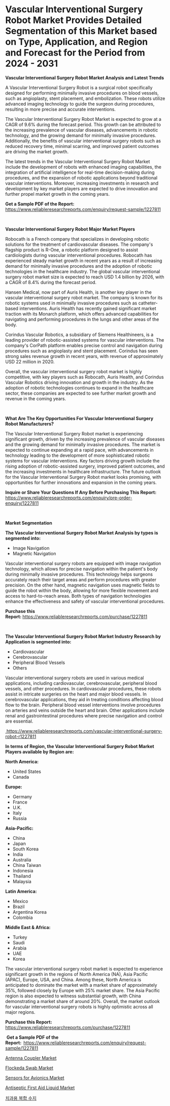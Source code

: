 <p><h1>Vascular Interventional Surgery Robot Market Provides Detailed Segmentation of this Market based on Type, Application, and Region and Forecast for the Period from 2024 - 2031</h1></p><p><strong>Vascular Interventional Surgery Robot Market Analysis and Latest Trends</strong></p>
<p><p>A Vascular Interventional Surgery Robot is a surgical robot specifically designed for performing minimally invasive procedures on blood vessels, such as angioplasty, stent placement, and embolization. These robots utilize advanced imaging technology to guide the surgeon during procedures, resulting in more precise and accurate interventions.</p><p>The Vascular Interventional Surgery Robot Market is expected to grow at a CAGR of 9.6% during the forecast period. This growth can be attributed to the increasing prevalence of vascular diseases, advancements in robotic technology, and the growing demand for minimally invasive procedures. Additionally, the benefits of vascular interventional surgery robots such as reduced recovery time, minimal scarring, and improved patient outcomes are driving the market growth.</p><p>The latest trends in the Vascular Interventional Surgery Robot Market include the development of robots with enhanced imaging capabilities, the integration of artificial intelligence for real-time decision-making during procedures, and the expansion of robotic applications beyond traditional vascular interventions. Moreover, increasing investments in research and development by key market players are expected to drive innovation and further propel market growth in the coming years.</p></p>
<p><strong>Get a Sample PDF of the Report:&nbsp;</strong> <a href="https://www.reliableresearchreports.com/enquiry/request-sample/1227811">https://www.reliableresearchreports.com/enquiry/request-sample/1227811</a></p>
<p>&nbsp;</p>
<p><strong>Vascular Interventional Surgery Robot Major Market Players</strong></p>
<p><p>Robocath is a French company that specializes in developing robotic solutions for the treatment of cardiovascular diseases. The company's flagship product is R-One, a robotic platform designed to assist cardiologists during vascular interventional procedures. Robocath has experienced steady market growth in recent years as a result of increasing demand for minimally invasive procedures and the adoption of robotic technologies in the healthcare industry. The global vascular interventional surgery robot market size is expected to reach USD 1.4 billion by 2026, with a CAGR of 8.4% during the forecast period.</p><p>Hansen Medical, now part of Auris Health, is another key player in the vascular interventional surgery robot market. The company is known for its robotic systems used in minimally invasive procedures such as catheter-based interventions. Auris Health has recently gained significant market traction with its Monarch platform, which offers advanced capabilities for navigating and performing procedures in the lungs and other areas of the body.</p><p>Corindus Vascular Robotics, a subsidiary of Siemens Healthineers, is a leading provider of robotic-assisted systems for vascular interventions. The company's CorPath platform enables precise control and navigation during procedures such as angioplasty and stent placement. Corindus has seen strong sales revenue growth in recent years, with revenue of approximately USD 22 million in 2020.</p><p>Overall, the vascular interventional surgery robot market is highly competitive, with key players such as Robocath, Auris Health, and Corindus Vascular Robotics driving innovation and growth in the industry. As the adoption of robotic technologies continues to expand in the healthcare sector, these companies are expected to see further market growth and revenue in the coming years.</p></p>
<p>&nbsp;</p>
<p><strong>What Are The Key Opportunities For Vascular Interventional Surgery Robot Manufacturers?</strong></p>
<p><p>The Vascular Interventional Surgery Robot market is experiencing significant growth, driven by the increasing prevalence of vascular diseases and the growing demand for minimally invasive procedures. The market is expected to continue expanding at a rapid pace, with advancements in technology leading to the development of more sophisticated robotic systems for vascular interventions. Key factors driving growth include the rising adoption of robotic-assisted surgery, improved patient outcomes, and the increasing investments in healthcare infrastructure. The future outlook for the Vascular Interventional Surgery Robot market looks promising, with opportunities for further innovations and expansion in the coming years.</p></p>
<p><strong>Inquire or Share Your Questions If Any Before Purchasing This Report:</strong> <a href="https://www.reliableresearchreports.com/enquiry/pre-order-enquiry/1227811">https://www.reliableresearchreports.com/enquiry/pre-order-enquiry/1227811</a></p>
<p>&nbsp;</p>
<p><strong>Market Segmentation</strong></p>
<p><strong>The Vascular Interventional Surgery Robot Market Analysis by types is segmented into:</strong></p>
<p><ul><li>Image Navigation</li><li>Magnetic Navigation</li></ul></p>
<p><p>Vascular interventional surgery robots are equipped with image navigation technology, which allows for precise navigation within the patient's body during minimally invasive procedures. This technology helps surgeons accurately reach their target areas and perform procedures with greater precision. On the other hand, magnetic navigation uses magnetic fields to guide the robot within the body, allowing for more flexible movement and access to hard-to-reach areas. Both types of navigation technologies enhance the effectiveness and safety of vascular interventional procedures.</p></p>
<p><strong>Purchase this Report:&nbsp;</strong><a href="https://www.reliableresearchreports.com/purchase/1227811">https://www.reliableresearchreports.com/purchase/1227811</a></p>
<p>&nbsp;</p>
<p><strong>The Vascular Interventional Surgery Robot Market Industry Research by Application is segmented into:</strong></p>
<p><ul><li>Cardiovascular</li><li>Cerebrovascular</li><li>Peripheral Blood Vessels</li><li>Others</li></ul></p>
<p><p>Vascular interventional surgery robots are used in various medical applications, including cardiovascular, cerebrovascular, peripheral blood vessels, and other procedures. In cardiovascular procedures, these robots assist in intricate surgeries on the heart and major blood vessels. In cerebrovascular applications, they aid in treating conditions affecting blood flow to the brain. Peripheral blood vessel interventions involve procedures on arteries and veins outside the heart and brain. Other applications include renal and gastrointestinal procedures where precise navigation and control are essential.</p></p>
<p><a href="https://www.reliableresearchreports.com/vascular-interventional-surgery-robot-r1227811">&nbsp;https://www.reliableresearchreports.com/vascular-interventional-surgery-robot-r1227811</a></p>
<p><strong>In terms of Region, the Vascular Interventional Surgery Robot Market Players available by Region are:</strong></p>
<p>
    <p> <strong> North America: </strong>
        <ul>
            <li>United States</li>
            <li>Canada</li>
        </ul>
        </p> 
    <p> <strong> Europe: </strong>
        <ul>
            <li>Germany</li>
            <li>France</li>
            <li>U.K.</li>
            <li>Italy</li>
            <li>Russia</li>
        </ul>
        </p> 
    <p> <strong> Asia-Pacific: </strong>
        <ul>
            <li>China</li>
            <li>Japan</li>
            <li>South Korea</li>
            <li>India</li>
            <li>Australia</li>
            <li>China Taiwan</li>
            <li>Indonesia</li>
            <li>Thailand</li>
            <li>Malaysia</li>
        </ul>
        </p> 
    <p> <strong> Latin America: </strong>
        <ul>
            <li>Mexico</li>
            <li>Brazil</li>
            <li>Argentina Korea</li>
            <li>Colombia</li>
        </ul>
        </p> 
    <p> <strong> Middle East & Africa: </strong>
        <ul>
            <li>Turkey</li>
            <li>Saudi</li>
            <li>Arabia</li>
            <li>UAE</li>
            <li>Korea</li>
        </ul>
    </p>
    </p>
<p><p>The vascular interventional surgery robot market is expected to experience significant growth in the regions of North America (NA), Asia Pacific (APAC), Europe, USA, and China. Among these, North America is anticipated to dominate the market with a market share of approximately 35%, followed closely by Europe with 25% market share. The Asia Pacific region is also expected to witness substantial growth, with China demonstrating a market share of around 20%. Overall, the market outlook for vascular interventional surgery robots is highly optimistic across all major regions.</p></p>
<p><strong>Purchase this Report: </strong><a href="https://www.reliableresearchreports.com/purchase/1227811">https://www.reliableresearchreports.com/purchase/1227811</a></p>
<p>&nbsp;<strong>Get a Sample PDF of the Report:&nbsp;&nbsp;</strong><a href="https://www.reliableresearchreports.com/enquiry/request-sample/1227811">https://www.reliableresearchreports.com/enquiry/request-sample/1227811</a></p>
<p><strong></strong></p>
<p><p><a href="https://medium.com/@dixiegrimes/antenna-coupler-market-global-market-insights-and-sales-trends-2024-to-2031-988317f1cce2">Antenna Coupler Market</a></p><p><a href="https://github.com/ctanaka235/Market-Research-Report-List-1/blob/main/flockeda-swab-market.md">Flockeda Swab Market</a></p><p><a href="https://medium.com/@aylinschumm/sensors-for-avionics-market-global-market-insights-and-sales-trends-2024-to-2031-2a77384050d8">Sensors for Avionics Market</a></p><p><a href="https://github.com/JermaineCrona2023/Market-Research-Report-List-2/blob/main/antiseptic-first-aid-liquid-market.md">Antiseptic First Aid Liquid Market</a></p><p><a href="https://github.com/tasfiyaj85/Market-Research-Report-List-2/blob/main/952331976541.md">치과용 복합 수지</a></p></p>